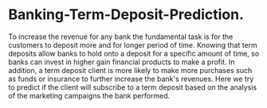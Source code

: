 # Banking-Term-Deposit-Prediction.
To increase the revenue for any bank the fundamental task is for the customers to deposit more and for longer period of time. Knowing that term deposits allow banks to hold onto a deposit for a specific amount of time, so banks can invest in higher gain financial products to make a profit. In addition, a term deposit client is more likely to make more purchases such as funds or insurance to further increase the bank's revenues. Here we try to predict if the client will subscribe to a term deposit based on the analysis of the marketing campaigns the bank performed.
